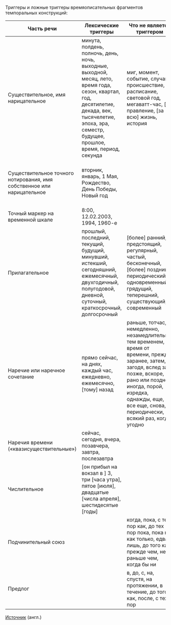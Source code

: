 Триггеры и ложные триггеры времяописательных фрагментов темпоральных конструкций:

| Часть речи | Лексические триггеры | Что не является триггером | Комментарий |
| --- | --- | --- | --- |
| Существительное, имя нарицательное | минута, полдень, полночь, день, ночь, выходные, выходной, месяц, лето, время года, сезон, квартал, год, десятилетие, декада, век, тысячелетие, эпоха, эра, семестр, будущее, прошлое, время, период, секунда | миг, момент, событие, случай, происшествие, расписание, световой год, мегаватт-час, [в] правление, [за всю] жизнь, история | |
| Существительное точного нотирования, имя собственное или нарицательное | вторник, январь, 1 Мая, Рождество, День Победы, Новый год | | Уникальные лексические идентификаторы локализованных во времени событий и периодов |
| Точный маркер на временной шкале  |  8:00, 12.02.2003, 1994, 1960-е | | |
| Прилагательное | прошлый, последний, текущий, будущий, минувший, истекший, сегодняшний, ежемесячный, двухгодичный, полугодовой, дневной, суточный, краткосрочный, долгосрочный | [более] ранний, предстоящий, регулярный, частый, бесконечный, [более] поздний, периодический, одновременный, грядущий, теперешний, существующий, современный | |
| Наречие или наречное сочетание | прямо сейчас, на днях, каждый час, ежедневно, ежемесячно, [тому] назад | раньше, тотчас, немедленно, незамедлительно, тем временем, время от времени, прежде, заранее, затем, загодя, вслед за, позже, вскоре, рано или поздно, иногда, порой, изредка, однажды, еще, все еще, снова, периодически, всякий раз, когда угодно | |
| Наречия времени («квазисуществительные») | сейчас, сегодня, вчера, позавчера, завтра, послезавтра | | |
| Числительное | [он прибыл на вокзал в ] 3, три [часа утра], пятое [июля], двадцатые [числа апреля], шестидесятые [годы] | | |
| Подчинительный союз | | когда, пока, с тех пор как, до тех пор пока, пока не, как только, едва лишь, до того как, прежде чем, не раньше чем, когда бы ни | | |
| Предлог | | в, до, с, на, спустя, на протяжении, в течение, до того как, после, с тех пор | | 

[Источник](https://www.ldc.upenn.edu/sites/www.ldc.upenn.edu/files/english-timex2-guidelines-v0.1.pdf) (англ.)
